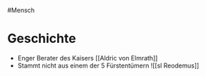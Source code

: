 #Mensch 

# Geschichte
* Enger Berater des Kaisers [[Aldric von Elmrath]]
* Stammt nicht aus einem der 5 Fürstentümern
![[sl Reodemus]]